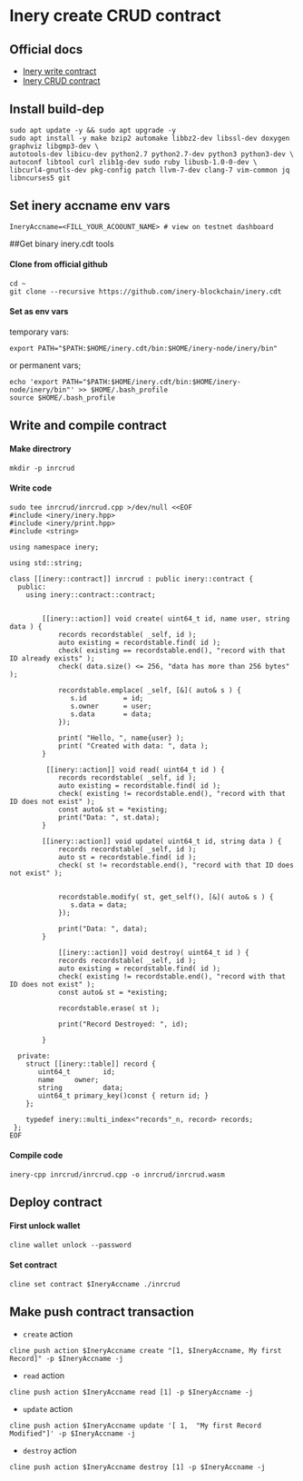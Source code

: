 # Inery create CRUD contract

## Official docs
- [Inery write contract](https://docs.inery.io/docs/category/contract-write)
- [Inery CRUD contract](https://docs.inery.io/docs/category/create-crud-contract)

## Install build-dep
```
sudo apt update -y && sudo apt upgrade -y
sudo apt install -y make bzip2 automake libbz2-dev libssl-dev doxygen graphviz libgmp3-dev \
autotools-dev libicu-dev python2.7 python2.7-dev python3 python3-dev \
autoconf libtool curl zlib1g-dev sudo ruby libusb-1.0-0-dev \
libcurl4-gnutls-dev pkg-config patch llvm-7-dev clang-7 vim-common jq libncurses5 git
```

## Set inery accname env vars
```
IneryAccname=<FILL_YOUR_ACOOUNT_NAME> # view on testnet dashboard
```
##Get binary inery.cdt tools

#### Clone from official github

```
cd ~
git clone --recursive https://github.com/inery-blockchain/inery.cdt
```

#### Set as env vars

temporary vars:
```
export PATH="$PATH:$HOME/inery.cdt/bin:$HOME/inery-node/inery/bin"
```
or permanent vars;
```
echo 'export PATH="$PATH:$HOME/inery.cdt/bin:$HOME/inery-node/inery/bin"' >> $HOME/.bash_profile
source $HOME/.bash_profile
```

## Write and compile contract

#### Make directrory

```
mkdir -p inrcrud
```

#### Write code

```
sudo tee inrcrud/inrcrud.cpp >/dev/null <<EOF
#include <inery/inery.hpp>
#include <inery/print.hpp>
#include <string>

using namespace inery;

using std::string;

class [[inery::contract]] inrcrud : public inery::contract {
  public:
    using inery::contract::contract;


        [[inery::action]] void create( uint64_t id, name user, string data ) {
            records recordstable( _self, id );
            auto existing = recordstable.find( id );
            check( existing == recordstable.end(), "record with that ID already exists" );
            check( data.size() <= 256, "data has more than 256 bytes" );

            recordstable.emplace( _self, [&]( auto& s ) {
               s.id         = id;
               s.owner      = user;
               s.data       = data;
            });

            print( "Hello, ", name{user} );
            print( "Created with data: ", data );
        }

         [[inery::action]] void read( uint64_t id ) {
            records recordstable( _self, id );
            auto existing = recordstable.find( id );
            check( existing != recordstable.end(), "record with that ID does not exist" );
            const auto& st = *existing;
            print("Data: ", st.data);
        }

        [[inery::action]] void update( uint64_t id, string data ) {
            records recordstable( _self, id );
            auto st = recordstable.find( id );
            check( st != recordstable.end(), "record with that ID does not exist" );


            recordstable.modify( st, get_self(), [&]( auto& s ) {
               s.data = data;
            });

            print("Data: ", data);
        }

            [[inery::action]] void destroy( uint64_t id ) {
            records recordstable( _self, id );
            auto existing = recordstable.find( id );
            check( existing != recordstable.end(), "record with that ID does not exist" );
            const auto& st = *existing;

            recordstable.erase( st );

            print("Record Destroyed: ", id);

        }

  private:
    struct [[inery::table]] record {
       uint64_t        id;
       name     owner;
       string          data;
       uint64_t primary_key()const { return id; }
    };

    typedef inery::multi_index<"records"_n, record> records;
 };
EOF

```

#### Compile code

```
inery-cpp inrcrud/inrcrud.cpp -o inrcrud/inrcrud.wasm
```
## Deploy contract
#### First unlock wallet

```
cline wallet unlock --password 
```

#### Set contract

```
cline set contract $IneryAccname ./inrcrud
```

## Make push contract transaction

- `create` action

```
cline push action $IneryAccname create "[1, $IneryAccname, My first Record]" -p $IneryAccname -j
```

- `read` action

```
cline push action $IneryAccname read [1] -p $IneryAccname -j
```

- `update` action

```
cline push action $IneryAccname update '[ 1,  "My first Record Modified"]' -p $IneryAccname -j
```

- `destroy` action

```
cline push action $IneryAccname destroy [1] -p $IneryAccname -j
```

